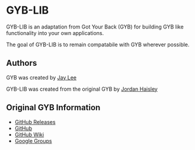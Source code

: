 # GYB-LIB

GYB-LIB is an adaptation from Got Your Back (GYB) for building GYB like functionality into your own applications.

The goal of GYB-LIB is to remain compatabile with GYB wherever possible.

## Authors

GYB was created by [Jay Lee](mailto:jay0lee@gmail.com)

GYB-LIB was created from the original GYB by [Jordan Haisley](mailto:jordanhaisley@gmail.com)

## Original GYB Information

- [GitHub Releases](https://github.com/jay0lee/got-your-back/releases)
- [GitHub](https://github.com/jay0lee/got-your-back/tree/master)
- [GitHub Wiki](https://github.com/jay0lee/got-your-back/wiki)
- [Google Groups](http://groups.google.com/group/got-your-back)

